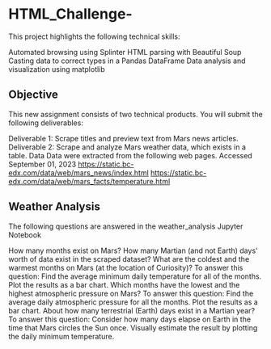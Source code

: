# HTML_Challenge-

This project highlights the following technical skills:

Automated browsing using Splinter
HTML parsing with Beautiful Soup
Casting data to correct types in a Pandas DataFrame
Data analysis and visualization using matplotlib
## Objective
This new assignment consists of two technical products. You will submit the following deliverables:

Deliverable 1: Scrape titles and preview text from Mars news articles.
Deliverable 2: Scrape and analyze Mars weather data, which exists in a table.
Data
Data were extracted from the following web pages. Accessed September 01, 2023 https://static.bc-edx.com/data/web/mars_news/index.html https://static.bc-edx.com/data/web/mars_facts/temperature.html

## Weather Analysis
The following questions are answered in the weather_analysis Jupyter Notebook

How many months exist on Mars?
How many Martian (and not Earth) days' worth of data exist in the scraped dataset?
What are the coldest and the warmest months on Mars (at the location of Curiosity)? To answer this question:
Find the average minimum daily temperature for all of the months.
Plot the results as a bar chart.
Which months have the lowest and the highest atmospheric pressure on Mars? To answer this question:
Find the average daily atmospheric pressure for all the months.
Plot the results as a bar chart.
About how many terrestrial (Earth) days exist in a Martian year? To answer this question:
Consider how many days elapse on Earth in the time that Mars circles the Sun once.
Visually estimate the result by plotting the daily minimum temperature.
